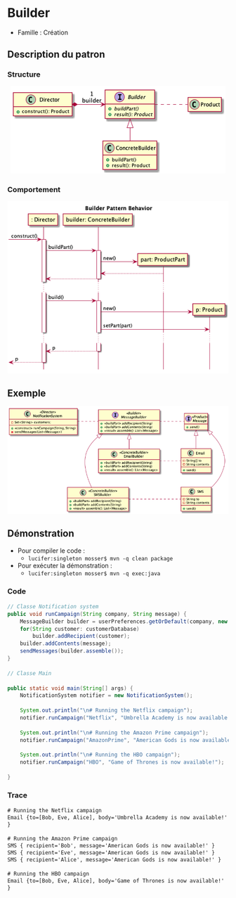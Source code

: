 #  Builder

  * Famille : Création

## Description du patron


### Structure

<div align="center">

![Builder class diag](./uml/builder_cd.png)

</div>

### Comportement

<div align="center">

![Builder class diag](./uml/builder_sd.png)

</div>

## Exemple

<div align="center">

![singleton class diag](./uml/_example.png)

</div>

## Démonstration

  * Pour compiler le code : 
    * `lucifer:singleton mosser$ mvn -q clean package`
  * Pour exécuter la démonstration :
    * `lucifer:singleton mosser$ mvn -q exec:java`

### Code

```java
// Classe Notification system
public void runCampaign(String company, String message) {
    MessageBuilder builder = userPreferences.getOrDefault(company, new EmailBuilder());
    for(String customer: customerDatabase)
        builder.addRecipient(customer);
    builder.addContents(message);
    sendMessages(builder.assemble());
}

// Classe Main

public static void main(String[] args) {
	NotificationSystem notifier = new NotificationSystem();
	
	System.out.println("\n# Running the Netflix campaign");
	notifier.runCampaign("Netflix", "Umbrella Academy is now available!");
	
	System.out.println("\n# Running the Amazon Prime campaign");
	notifier.runCampaign("AmazonPrime", "American Gods is now available!");
	
	System.out.println("\n# Running the HBO campaign");
	notifier.runCampaign("HBO", "Game of Thrones is now available!");
	
}

```

### Trace

```
# Running the Netflix campaign
Email {to=[Bob, Eve, Alice], body='Umbrella Academy is now available!' }

# Running the Amazon Prime campaign
SMS { recipient='Bob', message='American Gods is now available!' }
SMS { recipient='Eve', message='American Gods is now available!' }
SMS { recipient='Alice', message='American Gods is now available!' }

# Running the HBO campaign
Email {to=[Bob, Eve, Alice], body='Game of Thrones is now available!' }
```